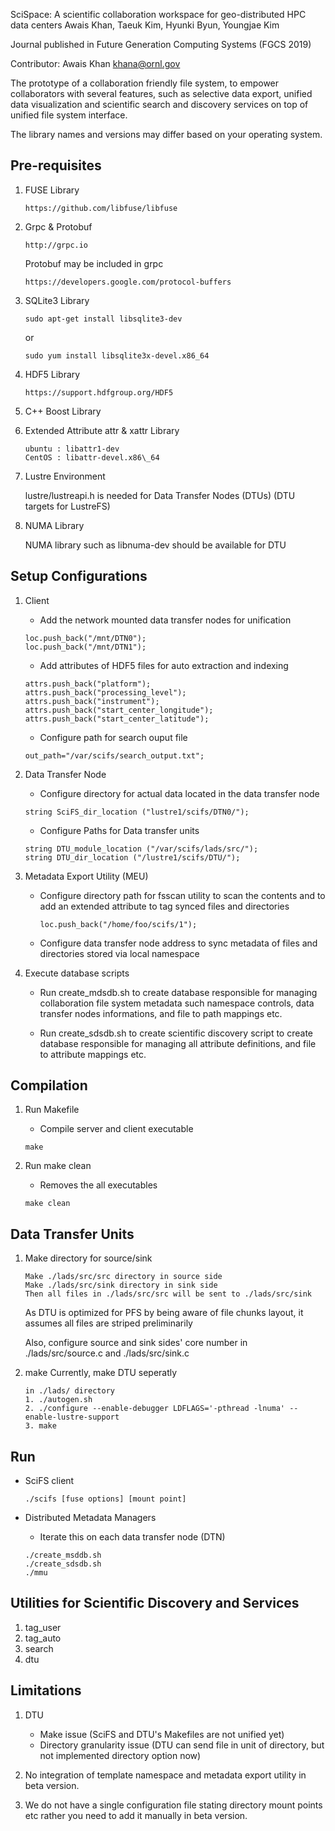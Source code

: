 SciSpace: A scientific collaboration workspace for geo-distributed HPC data centers
Awais Khan, Taeuk Kim, Hyunki Byun, Youngjae Kim

Journal published in Future Generation Computing Systems (FGCS 2019)

Contributor: Awais Khan
khana@ornl.gov

The prototype of a collaboration friendly file system, to empower collaborators with several features, such as selective data export, unified data visualization and scientific search and discovery services on top of unified file system interface.

The library names and versions may differ based on your operating system. 

Pre-requisites
--------------

1. FUSE Library
   ```
   https://github.com/libfuse/libfuse
   ```
2. Grpc & Protobuf
   ```
   http://grpc.io
   ```
   Protobuf may be included in grpc
   ```
   https://developers.google.com/protocol-buffers
   ```
3. SQLite3 Library
   ``` 
   sudo apt-get install libsqlite3-dev
   ```
   or
   ```
   sudo yum install libsqlite3x-devel.x86_64

   ```
4. HDF5 Library
   ```
   https://support.hdfgroup.org/HDF5

   ```
5. C++ Boost Library

6. Extended Attribute attr & xattr Library
   ```
   ubuntu : libattr1-dev
   CentOS : libattr-devel.x86\_64
   ```
7. Lustre Environment

   lustre/lustreapi.h is needed for Data Transfer Nodes (DTUs) (DTU targets for LustreFS)

8. NUMA Library

   NUMA library such as libnuma-dev should be available for DTU


Setup Configurations
--------------------
1. Client
   
   - Add the network mounted data transfer nodes for unification
   ```
   loc.push_back("/mnt/DTN0");
   loc.push_back("/mnt/DTN1");
   ```
   - Add attributes of HDF5 files for auto extraction and indexing
   ```
   attrs.push_back("platform");
   attrs.push_back("processing_level");
   attrs.push_back("instrument");
   attrs.push_back("start_center_longitude");
   attrs.push_back("start_center_latitude");
   ```

   - Configure path for search ouput file
   ```
   out_path="/var/scifs/search_output.txt";
   ```

2. Data Transfer Node
   
   - Configure directory for actual data located in the data transfer node
   ```
   string SciFS_dir_location ("lustre1/scifs/DTN0/");
   ```
   - Configure Paths for Data transfer units
   ```
   string DTU_module_location ("/var/scifs/lads/src/");
   string DTU_dir_location ("/lustre1/scifs/DTU/");
   ```
3. Metadata Export Utility (MEU)

   - Configure directory path for fsscan utility to scan the contents and to add an extended attribute to tag synced files and directories
     ```
     loc.push_back("/home/foo/scifs/1");
     ```
   - Configure data transfer node address to sync metadata of files and directories stored via local namespace

3. Execute database scripts

   - Run create_mdsdb.sh to create database responsible for managing collaboration file system metadata such namespace controls, data transfer nodes informations, and file to path mappings etc.
   
   - Run create_sdsdb.sh to create scientific discovery script to create database responsible for managing all attribute definitions, and file to attribute mappings etc.
   

Compilation
-----------

1. Run Makefile

   - Compile server and client executable
   ```
   make
   ```

2. Run make clean

   - Removes the all executables
   ```
   make clean
   ```


Data Transfer Units
-------------------

1. Make directory for source/sink
  
   ```
   Make ./lads/src/src directory in source side
   Make ./lads/src/sink directory in sink side
   Then all files in ./lads/src/src will be sent to ./lads/src/sink
   ```

   As DTU is optimized for PFS by being aware of file chunks layout, it assumes all files are striped preliminarily

   Also, configure source and sink sides' core number in ./lads/src/source.c and ./lads/src/sink.c

2. make
   Currently, make DTU seperatly

   ```
   in ./lads/ directory
   1. ./autogen.sh
   2. ./configure --enable-debugger LDFLAGS='-pthread -lnuma' --enable-lustre-support
   3. make
   ```

Run
----
* SciFS client

   ```
   ./scifs [fuse options] [mount point]
   ```

* Distributed Metadata Managers

   - Iterate this on each data transfer node (DTN)
   ```
   ./create_msddb.sh
   ./create_sdsdb.sh
   ./mmu
   ```

Utilities for Scientific Discovery and Services
-----------------------------------------------
1. tag\_user
2. tag\_auto
3. search
4. dtu

Limitations
-----------

1. DTU
   - Make issue (SciFS and DTU's Makefiles are not unified yet)
   - Directory granularity issue (DTU can send file in unit of directory, but not implemented directory option now)

2. No integration of template namespace and metadata export utility in beta version. 

3. We do not have a single configuration file stating directory mount points etc rather you need to add it manually in beta version. 
